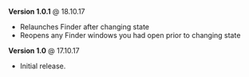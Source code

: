 **Version 1.0.1** @ 18.10.17

- Relaunches Finder after changing state
- Reopens any Finder windows you had open prior to changing state

**Version 1.0** @ 17.10.17

- Initial release.
